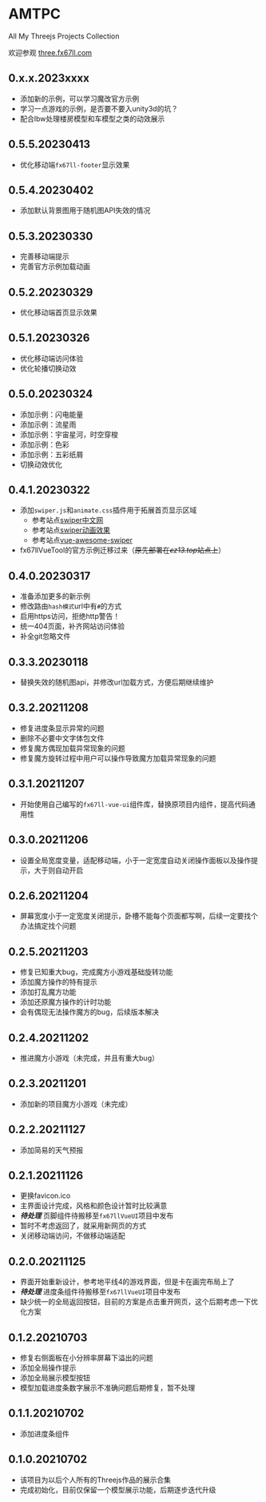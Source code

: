 # AMTPC
All My Threejs Projects Collection  

欢迎参观 [three.fx67ll.com](http://three.fx67ll.com "fx67ll's Three.js 作品合集的展示网站")  

## 0.x.x.2023xxxx
* 添加新的示例，可以学习魔改官方示例  
* 学习一点游戏的示例，是否要不要入unity3d的坑？ 
* 配合lbw处理楼房模型和车模型之类的动效展示  

## 0.5.5.20230413
* 优化移动端`fx67ll-footer`显示效果  

## 0.5.4.20230402
* 添加默认背景图用于随机图API失效的情况  

## 0.5.3.20230330
* 完善移动端提示   
* 完善官方示例加载动画  

## 0.5.2.20230329
* 优化移动端首页显示效果   

## 0.5.1.20230326
* 优化移动端访问体验 
* 优化轮播切换动效  

## 0.5.0.20230324
* 添加示例：闪电能量  
* 添加示例：流星雨  
* 添加示例：宇宙星河，时空穿梭  
* 添加示例：色彩  
* 添加示例：五彩纸屑  
* 切换动效优化  

## 0.4.1.20230322
* 添加`swiper.js`和`animate.css`插件用于拓展首页显示区域  
	+ 参考站点[swiper中文网](https://www.swiper.com.cn/api/start/new.html)  
	+ 参考站点[swiper动画效果](https://www.swiper.com.cn/usage/animate/index.html)  
	+ 参考站点[vue-awesome-swiper](https://v1.github.surmon.me/vue-awesome-swiper/)  
* fx67llVueTool的官方示例迁移过来（~~原先部署在*ez13.top*站点上~~）  

## 0.4.0.20230317
* 准备添加更多的新示例  
* 修改路由`hash模式`url中有`#`的方式  
* 启用https访问，拒绝http警告！  
* 统一404页面，补齐网站访问体验  
* 补全git忽略文件

## 0.3.3.20230118
* 替换失效的随机图api，并修改url加载方式，方便后期继续维护  

## 0.3.2.20211208
* 修复进度条显示异常的问题  
* 删除不必要中文字体包文件  
* 修复魔方偶现加载异常现象的问题  
* 修复魔方旋转过程中用户可以操作导致魔方加载异常现象的问题  

## 0.3.1.20211207
* 开始使用自己编写的`fx67ll-vue-ui`组件库，替换原项目内组件，提高代码通用性  

## 0.3.0.20211206
* 设置全局宽度变量，适配移动端，小于一定宽度自动关闭操作面板以及操作提示，大于则自动开启  

## 0.2.6.20211204
* 屏幕宽度小于一定宽度关闭提示，卧槽不能每个页面都写啊，后续一定要找个办法搞定找个问题

## 0.2.5.20211203
* 修复已知重大bug，完成魔方小游戏基础旋转功能  
* 添加魔方操作的特有提示  
* 添加打乱魔方功能  
* 添加还原魔方操作的计时功能  
* 会有偶现无法操作魔方的bug，后续版本解决  

## 0.2.4.20211202
* 推进魔方小游戏（未完成，并且有重大bug）  

## 0.2.3.20211201
* 添加新的项目魔方小游戏（未完成）  

## 0.2.2.20211127  
* 添加简易的天气预报  

## 0.2.1.20211126  
* 更换favicon.ico
* 主界面设计完成，风格和颜色设计暂时比较满意  
* ***待处理*** 页脚组件待搬移至`fx67llVueUI`项目中发布  
* 暂时不考虑返回了，就采用新网页的方式  
* 关闭移动端访问，不做移动端适配  

## 0.2.0.20211125  
* 界面开始重新设计，参考地平线4的游戏界面，但是卡在画完布局上了  
* ***待处理*** 进度条组件待搬移至`fx67llVueUI`项目中发布  
* 缺少统一的全局返回按钮，目前的方案是点击重开网页，这个后期考虑一下优化方案  

## 0.1.2.20210703
* 修复右侧面板在小分辨率屏幕下溢出的问题  
* 添加全局操作提示  
* 添加全局展示模型按钮  
* 模型加载进度条数字展示不准确问题后期修复，暂不处理  

## 0.1.1.20210702
* 添加进度条组件  

## 0.1.0.20210702
* 该项目为以后个人所有的Threejs作品的展示合集  
* 完成初始化，目前仅保留一个模型展示功能，后期逐步迭代升级  
